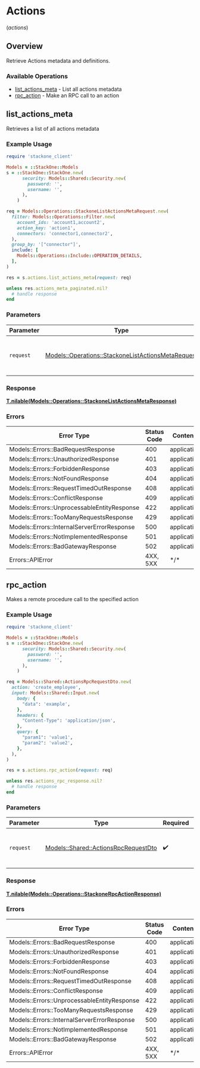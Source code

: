 # Actions
(*actions*)

## Overview

Retrieve Actions metadata and definitions.

### Available Operations

* [list_actions_meta](#list_actions_meta) - List all actions metadata
* [rpc_action](#rpc_action) - Make an RPC call to an action

## list_actions_meta

Retrieves a list of all actions metadata

### Example Usage

<!-- UsageSnippet language="ruby" operationID="stackone_list_actions_meta" method="get" path="/actions" -->
```ruby
require 'stackone_client'

Models = ::StackOne::Models
s = ::StackOne::StackOne.new(
      security: Models::Shared::Security.new(
        password: '',
        username: '',
      ),
    )

req = Models::Operations::StackoneListActionsMetaRequest.new(
  filter: Models::Operations::Filter.new(
    account_ids: 'account1,account2',
    action_key: 'action1',
    connectors: 'connector1,connector2',
  ),
  group_by: '["connector"]',
  include: [
    Models::Operations::Include::OPERATION_DETAILS,
  ],
)

res = s.actions.list_actions_meta(request: req)

unless res.actions_meta_paginated.nil?
  # handle response
end

```

### Parameters

| Parameter                                                                                                       | Type                                                                                                            | Required                                                                                                        | Description                                                                                                     |
| --------------------------------------------------------------------------------------------------------------- | --------------------------------------------------------------------------------------------------------------- | --------------------------------------------------------------------------------------------------------------- | --------------------------------------------------------------------------------------------------------------- |
| `request`                                                                                                       | [Models::Operations::StackoneListActionsMetaRequest](../../models/operations/stackonelistactionsmetarequest.md) | :heavy_check_mark:                                                                                              | The request object to use for the request.                                                                      |

### Response

**[T.nilable(Models::Operations::StackoneListActionsMetaResponse)](../../models/operations/stackonelistactionsmetaresponse.md)**

### Errors

| Error Type                                  | Status Code                                 | Content Type                                |
| ------------------------------------------- | ------------------------------------------- | ------------------------------------------- |
| Models::Errors::BadRequestResponse          | 400                                         | application/json                            |
| Models::Errors::UnauthorizedResponse        | 401                                         | application/json                            |
| Models::Errors::ForbiddenResponse           | 403                                         | application/json                            |
| Models::Errors::NotFoundResponse            | 404                                         | application/json                            |
| Models::Errors::RequestTimedOutResponse     | 408                                         | application/json                            |
| Models::Errors::ConflictResponse            | 409                                         | application/json                            |
| Models::Errors::UnprocessableEntityResponse | 422                                         | application/json                            |
| Models::Errors::TooManyRequestsResponse     | 429                                         | application/json                            |
| Models::Errors::InternalServerErrorResponse | 500                                         | application/json                            |
| Models::Errors::NotImplementedResponse      | 501                                         | application/json                            |
| Models::Errors::BadGatewayResponse          | 502                                         | application/json                            |
| Errors::APIError                            | 4XX, 5XX                                    | \*/\*                                       |

## rpc_action

Makes a remote procedure call to the specified action

### Example Usage

<!-- UsageSnippet language="ruby" operationID="stackone_rpc_action" method="post" path="/actions/rpc" -->
```ruby
require 'stackone_client'

Models = ::StackOne::Models
s = ::StackOne::StackOne.new(
      security: Models::Shared::Security.new(
        password: '',
        username: '',
      ),
    )

req = Models::Shared::ActionsRpcRequestDto.new(
  action: 'create_employee',
  input: Models::Shared::Input.new(
    body: {
      "data": 'example',
    },
    headers: {
      "Content-Type": 'application/json',
    },
    query: {
      "param1": 'value1',
      "param2": 'value2',
    },
  ),
)

res = s.actions.rpc_action(request: req)

unless res.actions_rpc_response.nil?
  # handle response
end

```

### Parameters

| Parameter                                                                           | Type                                                                                | Required                                                                            | Description                                                                         |
| ----------------------------------------------------------------------------------- | ----------------------------------------------------------------------------------- | ----------------------------------------------------------------------------------- | ----------------------------------------------------------------------------------- |
| `request`                                                                           | [Models::Shared::ActionsRpcRequestDto](../../models/shared/actionsrpcrequestdto.md) | :heavy_check_mark:                                                                  | The request object to use for the request.                                          |

### Response

**[T.nilable(Models::Operations::StackoneRpcActionResponse)](../../models/operations/stackonerpcactionresponse.md)**

### Errors

| Error Type                                  | Status Code                                 | Content Type                                |
| ------------------------------------------- | ------------------------------------------- | ------------------------------------------- |
| Models::Errors::BadRequestResponse          | 400                                         | application/json                            |
| Models::Errors::UnauthorizedResponse        | 401                                         | application/json                            |
| Models::Errors::ForbiddenResponse           | 403                                         | application/json                            |
| Models::Errors::NotFoundResponse            | 404                                         | application/json                            |
| Models::Errors::RequestTimedOutResponse     | 408                                         | application/json                            |
| Models::Errors::ConflictResponse            | 409                                         | application/json                            |
| Models::Errors::UnprocessableEntityResponse | 422                                         | application/json                            |
| Models::Errors::TooManyRequestsResponse     | 429                                         | application/json                            |
| Models::Errors::InternalServerErrorResponse | 500                                         | application/json                            |
| Models::Errors::NotImplementedResponse      | 501                                         | application/json                            |
| Models::Errors::BadGatewayResponse          | 502                                         | application/json                            |
| Errors::APIError                            | 4XX, 5XX                                    | \*/\*                                       |